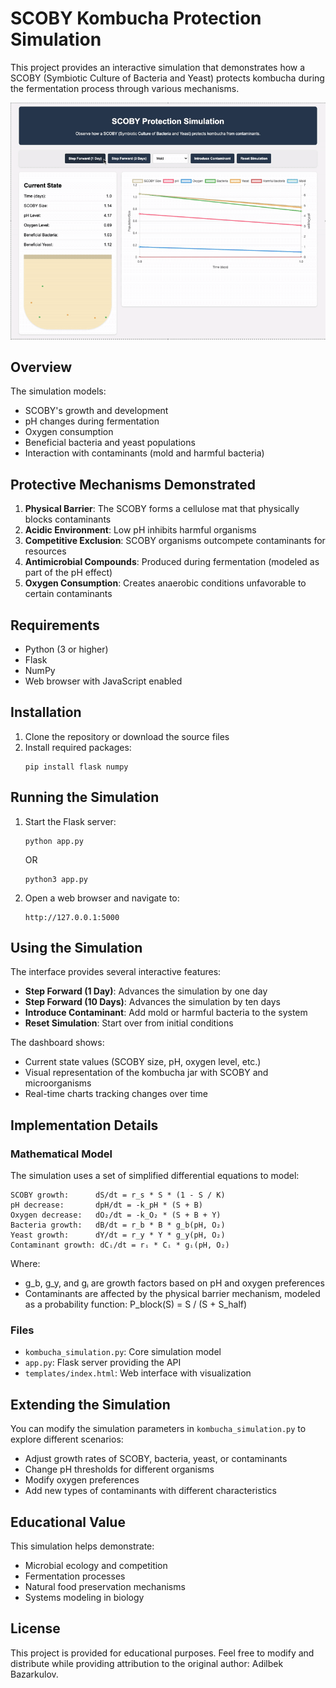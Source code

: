 # SCOBY Kombucha Protection Simulation

This project provides an interactive simulation that demonstrates how a SCOBY (Symbiotic Culture of Bacteria and Yeast) protects kombucha during the fermentation process through various mechanisms.


![Simulation Demo GIF](images/scoby-demo.gif)


## Overview

The simulation models:

- SCOBY's growth and development
- pH changes during fermentation
- Oxygen consumption
- Beneficial bacteria and yeast populations
- Interaction with contaminants (mold and harmful bacteria)

## Protective Mechanisms Demonstrated

1. **Physical Barrier**: The SCOBY forms a cellulose mat that physically blocks contaminants
2. **Acidic Environment**: Low pH inhibits harmful organisms
3. **Competitive Exclusion**: SCOBY organisms outcompete contaminants for resources
4. **Antimicrobial Compounds**: Produced during fermentation (modeled as part of the pH effect)
5. **Oxygen Consumption**: Creates anaerobic conditions unfavorable to certain contaminants

## Requirements

- Python (3 or higher)
- Flask
- NumPy
- Web browser with JavaScript enabled

## Installation

1. Clone the repository or download the source files
2. Install required packages:
   ```
   pip install flask numpy
   ```

## Running the Simulation

1. Start the Flask server:
   ```
   python app.py
   ```
   OR
   ```
   python3 app.py
   ```
2. Open a web browser and navigate to:
   ```
   http://127.0.0.1:5000
   ```

## Using the Simulation

The interface provides several interactive features:

- **Step Forward (1 Day)**: Advances the simulation by one day
- **Step Forward (10 Days)**: Advances the simulation by ten days
- **Introduce Contaminant**: Add mold or harmful bacteria to the system
- **Reset Simulation**: Start over from initial conditions

The dashboard shows:
- Current state values (SCOBY size, pH, oxygen level, etc.)
- Visual representation of the kombucha jar with SCOBY and microorganisms
- Real-time charts tracking changes over time

## Implementation Details

### Mathematical Model

The simulation uses a set of simplified differential equations to model:

```
SCOBY growth:      dS/dt = r_s * S * (1 - S / K)
pH decrease:       dpH/dt = -k_pH * (S + B)
Oxygen decrease:   dO₂/dt = -k_O₂ * (S + B + Y)
Bacteria growth:   dB/dt = r_b * B * g_b(pH, O₂)
Yeast growth:      dY/dt = r_y * Y * g_y(pH, O₂)
Contaminant growth: dCᵢ/dt = rᵢ * Cᵢ * gᵢ(pH, O₂)
```

Where:
- g_b, g_y, and gᵢ are growth factors based on pH and oxygen preferences
- Contaminants are affected by the physical barrier mechanism, modeled as a probability function: P_block(S) = S / (S + S_half)

### Files

- `kombucha_simulation.py`: Core simulation model
- `app.py`: Flask server providing the API
- `templates/index.html`: Web interface with visualization

## Extending the Simulation

You can modify the simulation parameters in `kombucha_simulation.py` to explore different scenarios:

- Adjust growth rates of SCOBY, bacteria, yeast, or contaminants
- Change pH thresholds for different organisms
- Modify oxygen preferences
- Add new types of contaminants with different characteristics

## Educational Value

This simulation helps demonstrate:

- Microbial ecology and competition
- Fermentation processes
- Natural food preservation mechanisms
- Systems modeling in biology

## License

This project is provided for educational purposes. Feel free to modify and distribute while providing attribution to the original author: Adilbek Bazarkulov.
